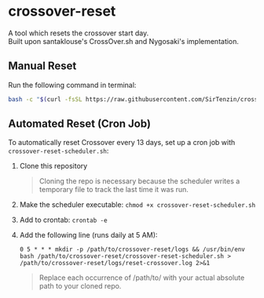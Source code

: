 # crossover-reset

A tool which resets the crossover start day.  
Built upon santaklouse's CrossOver.sh and Nygosaki's implementation.

## Manual Reset

Run the following command in terminal:

```bash
bash -c "$(curl -fsSL https://raw.githubusercontent.com/SirTenzin/crossover-reset/refs/heads/main/reset-crossover.sh)"
```

## Automated Reset (Cron Job)

To automatically reset Crossover every 13 days, set up a cron job with `crossover-reset-scheduler.sh`:

1. Clone this repository
    > Cloning the repo is necessary because the scheduler writes a temporary file to track the last time it was run.
1. Make the scheduler executable: `chmod +x crossover-reset-scheduler.sh`
1. Add to crontab: `crontab -e`
1. Add the following line (runs daily at 5 AM):

    ```cron
    0 5 * * * mkdir -p /path/to/crossover-reset/logs && /usr/bin/env bash /path/to/crossover-reset/crossover-reset-scheduler.sh > /path/to/crossover-reset/logs/reset-crossover.log 2>&1
    ```

    > Replace each occurrence of /path/to/ with your actual absolute path to your cloned repo.
